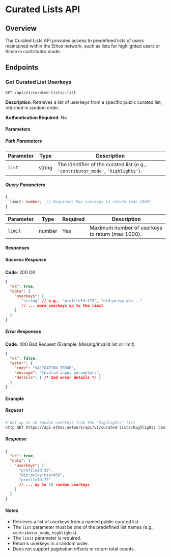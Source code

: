 # Curated Lists API

## Overview

The Curated Lists API provides access to predefined lists of users maintained within the Ethos network, such as lists for highlighted users or those in contributor mode.

## Endpoints

### Get Curated List Userkeys

```
GET /api/v1/curated-lists/:list
```

**Description**: Retrieves a list of userkeys from a specific public curated list, returned in random order.

**Authentication Required**: No

#### Parameters

##### Path Parameters

| Parameter | Type   | Description                                                                          |
|-----------|--------|--------------------------------------------------------------------------------------|
| `list`    | string | The identifier of the curated list (e.g., `'contributor_mode'`, `'highlights'`). |

##### Query Parameters

```typescript
{
  limit: number;  // Required: Max userkeys to return (max 1000)
}
```

| Parameter | Type   | Required | Description                                  |
|-----------|--------|----------|----------------------------------------------|
| `limit`   | number | Yes      | Maximum number of userkeys to return (max 1000). |

#### Responses

##### Success Response

**Code**: 200 OK

```json
{
  "ok": true,
  "data": {
    "userkeys": [
       "string" // e.g., "profileId:123", "did:privy:abc..."
       // ... more userkeys up to the limit
    ]
  }
}
```

##### Error Responses

**Code**: 400 Bad Request (Example: Missing/invalid list or limit)

```json
{
  "ok": false,
  "error": {
    "code": "VALIDATION_ERROR",
    "message": "Invalid input parameters",
    "details": { /* Zod error details */ }
  }
}
```

#### Example

##### Request

```bash
# Get up to 10 random userkeys from the 'highlights' list
http GET https://api.ethos.network/api/v1/curated-lists/highlights limit==10
```

##### Response

```json
{
  "ok": true,
  "data": {
    "userkeys": [
      "profileId:50",
      "did:privy:user456",
      "profileId:22"
      // ... up to 10 random userkeys
    ]
  }
}
```

#### Notes

- Retrieves a list of userkeys from a named public curated list.
- The `list` parameter must be one of the predefined list names (e.g., `contributor_mode`, `highlights`).
- The `limit` parameter is required.
- Returns userkeys in a random order.
- Does not support pagination offsets or return total counts.
